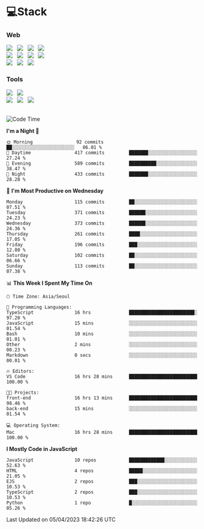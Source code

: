 <h1>💻Stack</h1>
<div>
 <h3>Web</h3>
 <!-- badge : https://shields.io/ -->
 <!-- icon : https://simpleicons.org/?q=Get -->
 <img src="https://img.shields.io/badge/HTML5-e74c3c?style=flat-square&logo=HTML5&logoColor=white"> &nbsp 
 <img src="https://img.shields.io/badge/CSS3-0A84FF?style=flat-square&logo=CSS3&logoColor=white"> &nbsp 
 <img src="https://img.shields.io/badge/JavaScript-FFCD11?style=flat-square&logo=JavaScript&logoColor=white"> &nbsp 
 <img src="https://img.shields.io/badge/TypeScript-3075C0?style=flat-square&logo=TypeScript&logoColor=white">
 <br/>
 <img src="https://img.shields.io/badge/React-00BCF6?style=flat-square&logo=React&logoColor=white"> &nbsp 
 <img src="https://img.shields.io/badge/Redux-764ABC?style=flat-square&logo=Redux&logoColor=white"/> &nbsp 
 <img src="https://img.shields.io/badge/CSS Modules-000000?style=flat-square&logo=CSS Modules&logoColor=white"/> &nbsp 
 <img src="https://img.shields.io/badge/styled%2Dcomponents-DB7093?style=flat-square&logo=styled%2Dcomponents&logoColor=white"/>
 <br/>
 <img src="https://img.shields.io/badge/Node-339933?style=flat-square&logo=Node.js&logoColor=white"> &nbsp 
 <img src="https://img.shields.io/badge/Express-000000?style=flat-square&logo=Express&logoColor=white"/> &nbsp 
 <img src="https://img.shields.io/badge/MongoDB-47A248?style=flat-square&logo=MongoDB&logoColor=white"/>
 
 <h3>Tools</h3>
 <img src="https://img.shields.io/badge/Visual Studio Code-007ACC?style=flat-square&logo=Visual Studio Code&logoColor=white"/> &nbsp 
 <img src="https://img.shields.io/badge/Postman-FF6C37?style=flat-square&logo=Postman&logoColor=white"/> &nbsp
 <br>
 <img src="https://img.shields.io/badge/Adobe Photoshop-31A8FF?style=flat-square&logo=Adobe Photoshop&logoColor=white"/> &nbsp 
 <img src="https://img.shields.io/badge/Adobe Illustrator-FF9A00?style=flat-square&logo=Adobe Illustrator&logoColor=white"/> &nbsp 
 <img src="https://img.shields.io/badge/Figma-F24E1E?style=flat-square&logo=Figma&logoColor=white"/> &nbsp
</div>

<br>

<!--START_SECTION:waka-->
![Code Time](http://img.shields.io/badge/Code%20Time-53%20hrs%2042%20mins-blue)

**I'm a Night 🦉** 

```text
🌞 Morning                92 commits          ██░░░░░░░░░░░░░░░░░░░░░░░   06.01 % 
🌆 Daytime                417 commits         ███████░░░░░░░░░░░░░░░░░░   27.24 % 
🌃 Evening                589 commits         ██████████░░░░░░░░░░░░░░░   38.47 % 
🌙 Night                  433 commits         ███████░░░░░░░░░░░░░░░░░░   28.28 % 
```
📅 **I'm Most Productive on Wednesday** 

```text
Monday                   115 commits         ██░░░░░░░░░░░░░░░░░░░░░░░   07.51 % 
Tuesday                  371 commits         ██████░░░░░░░░░░░░░░░░░░░   24.23 % 
Wednesday                373 commits         ██████░░░░░░░░░░░░░░░░░░░   24.36 % 
Thursday                 261 commits         ████░░░░░░░░░░░░░░░░░░░░░   17.05 % 
Friday                   196 commits         ███░░░░░░░░░░░░░░░░░░░░░░   12.80 % 
Saturday                 102 commits         ██░░░░░░░░░░░░░░░░░░░░░░░   06.66 % 
Sunday                   113 commits         ██░░░░░░░░░░░░░░░░░░░░░░░   07.38 % 
```


📊 **This Week I Spent My Time On** 

```text
🕑︎ Time Zone: Asia/Seoul

💬 Programming Languages: 
TypeScript               16 hrs              ████████████████████████░   97.20 % 
JavaScript               15 mins             ░░░░░░░░░░░░░░░░░░░░░░░░░   01.54 % 
Bash                     10 mins             ░░░░░░░░░░░░░░░░░░░░░░░░░   01.01 % 
Other                    2 mins              ░░░░░░░░░░░░░░░░░░░░░░░░░   00.23 % 
Markdown                 0 secs              ░░░░░░░░░░░░░░░░░░░░░░░░░   00.01 % 

🔥 Editors: 
VS Code                  16 hrs 28 mins      █████████████████████████   100.00 % 

🐱‍💻 Projects: 
front-end                16 hrs 13 mins      █████████████████████████   98.46 % 
back-end                 15 mins             ░░░░░░░░░░░░░░░░░░░░░░░░░   01.54 % 

💻 Operating System: 
Mac                      16 hrs 28 mins      █████████████████████████   100.00 % 
```

**I Mostly Code in JavaScript** 

```text
JavaScript               10 repos            █████████████░░░░░░░░░░░░   52.63 % 
HTML                     4 repos             █████░░░░░░░░░░░░░░░░░░░░   21.05 % 
EJS                      2 repos             ███░░░░░░░░░░░░░░░░░░░░░░   10.53 % 
TypeScript               2 repos             ███░░░░░░░░░░░░░░░░░░░░░░   10.53 % 
Python                   1 repo              █░░░░░░░░░░░░░░░░░░░░░░░░   05.26 % 
```




 Last Updated on 05/04/2023 18:42:26 UTC
<!--END_SECTION:waka-->

